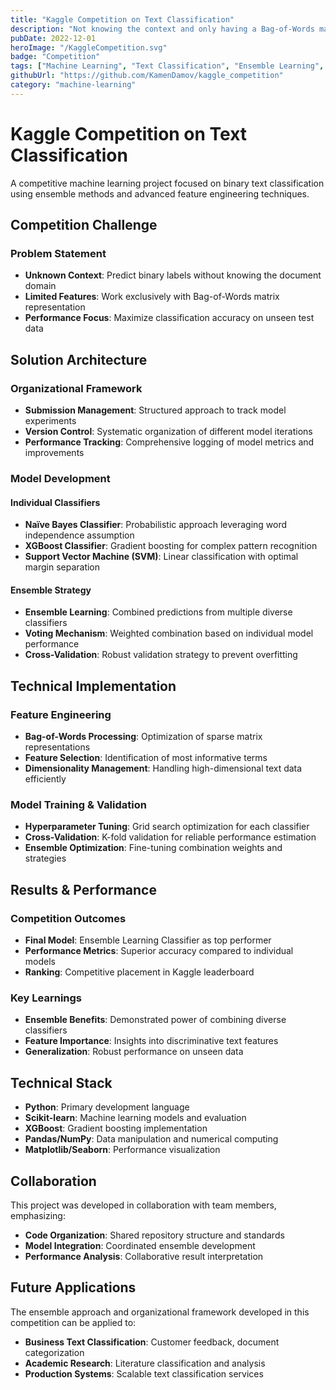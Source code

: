 ```yaml
---
title: "Kaggle Competition on Text Classification"
description: "Not knowing the context and only having a Bag-of-Words matrix, we needed to predict the binary labels of new documents. We developped a small architecture to organize our submissions and our best model was an Ensemble Learning Classifier using a Naïve Bayes Classifier, an XGBoost Classifier and a SVM Classifier."
pubDate: 2022-12-01
heroImage: "/KaggleCompetition.svg"
badge: "Competition"
tags: ["Machine Learning", "Text Classification", "Ensemble Learning", "Kaggle", "NLP"]
githubUrl: "https://github.com/KamenDamov/kaggle_competition"
category: "machine-learning"
---
```


# Kaggle Competition on Text Classification

A competitive machine learning project focused on binary text classification using ensemble methods and advanced feature engineering techniques.

## Competition Challenge

### Problem Statement
- **Unknown Context**: Predict binary labels without knowing the document domain
- **Limited Features**: Work exclusively with Bag-of-Words matrix representation
- **Performance Focus**: Maximize classification accuracy on unseen test data

## Solution Architecture

### Organizational Framework
- **Submission Management**: Structured approach to track model experiments
- **Version Control**: Systematic organization of different model iterations
- **Performance Tracking**: Comprehensive logging of model metrics and improvements

### Model Development

#### Individual Classifiers
- **Naïve Bayes Classifier**: Probabilistic approach leveraging word independence assumption
- **XGBoost Classifier**: Gradient boosting for complex pattern recognition
- **Support Vector Machine (SVM)**: Linear classification with optimal margin separation

#### Ensemble Strategy
- **Ensemble Learning**: Combined predictions from multiple diverse classifiers
- **Voting Mechanism**: Weighted combination based on individual model performance
- **Cross-Validation**: Robust validation strategy to prevent overfitting

## Technical Implementation

### Feature Engineering
- **Bag-of-Words Processing**: Optimization of sparse matrix representations
- **Feature Selection**: Identification of most informative terms
- **Dimensionality Management**: Handling high-dimensional text data efficiently

### Model Training & Validation
- **Hyperparameter Tuning**: Grid search optimization for each classifier
- **Cross-Validation**: K-fold validation for reliable performance estimation
- **Ensemble Optimization**: Fine-tuning combination weights and strategies

## Results & Performance

### Competition Outcomes
- **Final Model**: Ensemble Learning Classifier as top performer
- **Performance Metrics**: Superior accuracy compared to individual models
- **Ranking**: Competitive placement in Kaggle leaderboard

### Key Learnings
- **Ensemble Benefits**: Demonstrated power of combining diverse classifiers
- **Feature Importance**: Insights into discriminative text features
- **Generalization**: Robust performance on unseen data

## Technical Stack

- **Python**: Primary development language
- **Scikit-learn**: Machine learning models and evaluation
- **XGBoost**: Gradient boosting implementation
- **Pandas/NumPy**: Data manipulation and numerical computing
- **Matplotlib/Seaborn**: Performance visualization

## Collaboration

This project was developed in collaboration with team members, emphasizing:
- **Code Organization**: Shared repository structure and standards
- **Model Integration**: Coordinated ensemble development
- **Performance Analysis**: Collaborative result interpretation

## Future Applications

The ensemble approach and organizational framework developed in this competition can be applied to:
- **Business Text Classification**: Customer feedback, document categorization
- **Academic Research**: Literature classification and analysis
- **Production Systems**: Scalable text classification services